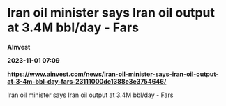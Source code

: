 # Iran oil minister says Iran oil output at 3.4M bbl/day - Fars
**AInvest**

**2023-11-01 07:09**

**https://www.ainvest.com/news/iran-oil-minister-says-iran-oil-output-at-3-4m-bbl-day-fars-23111000de1388e3e3754646/**

Iran oil minister says Iran oil output at 3.4M bbl/day - Fars